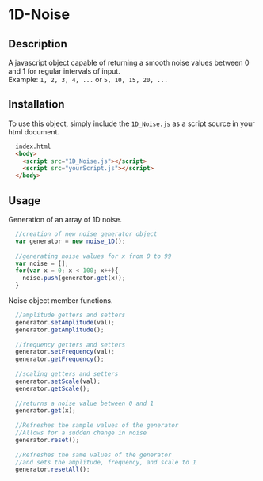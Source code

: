 # 1D-Noise
## Description
A javascript object capable of returning a smooth noise values between 0 and 1 for regular intervals of input.<br>
Example: `1, 2, 3, 4, ...` or `5, 10, 15, 20, ...`
## Installation
To use this object, simply include the `1D_Noise.js` as a script source in your html document.<br>
```html
  index.html
  <body>
    <script src="1D_Noise.js"></script>
    <script src="yourScript.js"></script>
  </body>  

```
## Usage
Generation of an array of 1D noise.
```javascript
  //creation of new noise generator object
  var generator = new noise_1D();
  
  //generating noise values for x from 0 to 99
  var noise = [];
  for(var x = 0; x < 100; x++){
    noise.push(generator.get(x));
  }
```
Noise object member functions.
```javascript
  //amplitude getters and setters
  generator.setAmplitude(val);
  generator.getAmplitude();
  
  //frequency getters and setters
  generator.setFrequency(val);
  generator.getFrequency();
  
  //scaling getters and setters
  generator.setScale(val);
  generator.getScale();
  
  //returns a noise value between 0 and 1
  generator.get(x);
  
  //Refreshes the sample values of the generator
  //Allows for a sudden change in noise
  generator.reset();
  
  //Refreshes the same values of the generator
  //and sets the amplitude, frequency, and scale to 1
  generator.resetAll();
```

